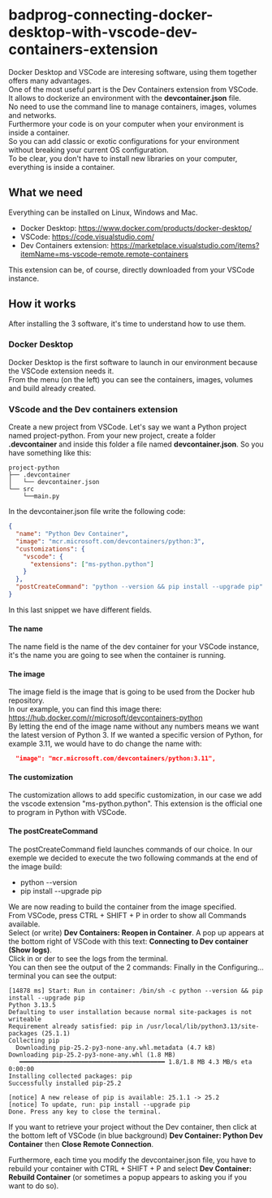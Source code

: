# badprog-connecting-docker-desktop-with-vscode-dev-containers-extension

Docker Desktop and VSCode are interesing software, using them together offers many advantages.  
One of the most useful part is the Dev Containers extension from VSCode.  
It allows to dockerize an environment with the **devcontainer.json** file.  
No need to use the command line to manage containers, images, volumes and networks.  
Furthermore your code is on your computer when your environment is inside a container.  
So you can add classic or exotic configurations for your environment without breaking your current OS configuration.  
To be clear, you don't have to install new libraries on your computer, everything is inside a container.  

## What we need

Everything can be installed on Linux, Windows and Mac.

* Docker Desktop: https://www.docker.com/products/docker-desktop/
* VSCode: https://code.visualstudio.com/
* Dev Containers extension: https://marketplace.visualstudio.com/items?itemName=ms-vscode-remote.remote-containers

This extension can be, of course, directly downloaded from your VSCode instance.

## How it works

After installing the 3 software, it's time to understand how to use them.

### Docker Desktop
Docker Desktop is the first software to launch in our environment because the VSCode extension needs it.  
From the menu (on the left) you can see the containers, images, volumes and build already created.


### VScode and the Dev containers extension

Create a new project from VSCode.
Let's say we want a Python project named project-python.
From your new project, create a folder **.devcontainer** and inside this folder a file named **devcontainer.json**.
So you have something like this:

```
project-python
├── .devcontainer
│   └── devcontainer.json
└── src
    └──main.py
```

In the devcontainer.json file write the following code:

``` json
{
  "name": "Python Dev Container",
  "image": "mcr.microsoft.com/devcontainers/python:3",
  "customizations": {
    "vscode": {
      "extensions": ["ms-python.python"]
    }
  },
  "postCreateCommand": "python --version && pip install --upgrade pip"
}
```

In this last snippet we have different fields.  

#### The name
The name field is the name of the dev container for your VSCode instance, it's the name you are going to see when the container is running.  

#### The image
The image field is the image that is going to be used from the Docker hub repository.  
In our example, you can find this image there: https://hub.docker.com/r/microsoft/devcontainers-python  
By letting the end of the image name without any numbers means we want the latest version of Python 3. 
If we wanted a specific version of Python, for example 3.11, we would have to do change the name with: 

``` json
  "image": "mcr.microsoft.com/devcontainers/python:3.11",
```

#### The customization
The customization allows to add specific customization, in our case we add the vscode extension "ms-python.python".
This extension is the official one to program in Python with VSCode.

#### The postCreateCommand
The postCreateCommand field launches commands of our choice.
In our exemple we decided to execute the two following commands at the end of the image build:

* python --version
* pip install --upgrade pip


We are now reading to build the container from the image specified.  
From VSCode, press CTRL + SHIFT + P in order to show all Commands available.  
Select (or write) **Dev Containers: Reopen in Container**. 
A pop up appears at the bottom right of VSCode with this text: **Connecting to Dev container (Show logs)**.  
Click in or der to see the logs from the terminal.  
You can then see the output of the 2 commands:
Finally in the Configuring... terminal you can see the output:

```
[14878 ms] Start: Run in container: /bin/sh -c python --version && pip install --upgrade pip
Python 3.13.5
Defaulting to user installation because normal site-packages is not writeable
Requirement already satisfied: pip in /usr/local/lib/python3.13/site-packages (25.1.1)
Collecting pip
  Downloading pip-25.2-py3-none-any.whl.metadata (4.7 kB)
Downloading pip-25.2-py3-none-any.whl (1.8 MB)
   ━━━━━━━━━━━━━━━━━━━━━━━━━━━━━━━━━━━━━━━━ 1.8/1.8 MB 4.3 MB/s eta 0:00:00
Installing collected packages: pip
Successfully installed pip-25.2

[notice] A new release of pip is available: 25.1.1 -> 25.2
[notice] To update, run: pip install --upgrade pip
Done. Press any key to close the terminal.
```

If you want to retrieve your project without the Dev container, then click at the bottom left of VSCode (in blue background) **Dev Container: Python Dev Container** then **Close Remote Connection**.  

Furthermore, each time you modify the devcontainer.json file, you have to rebuild your container with CTRL + SHIFT + P and select **Dev Container: Rebuild Container** (or sometimes a popup appears to asking you if you want to do so).



